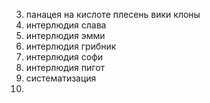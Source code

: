 3. панацея на кислоте плесень вики клоны
4. интерлюдия слава
5. интерлюдия эмми
6. интерлюдия грибник
7. интерлюдия софи
8. интерлюдия пигот
9. систематизация
10. 
